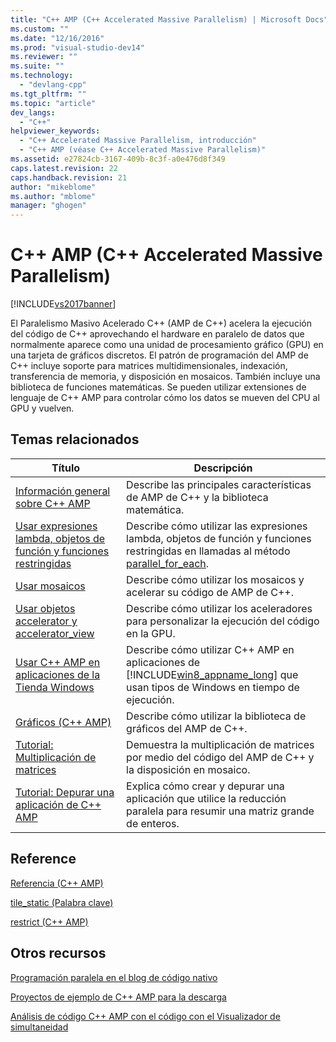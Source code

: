 ```yaml
---
title: "C++ AMP (C++ Accelerated Massive Parallelism) | Microsoft Docs"
ms.custom: ""
ms.date: "12/16/2016"
ms.prod: "visual-studio-dev14"
ms.reviewer: ""
ms.suite: ""
ms.technology: 
  - "devlang-cpp"
ms.tgt_pltfrm: ""
ms.topic: "article"
dev_langs: 
  - "C++"
helpviewer_keywords: 
  - "C++ Accelerated Massive Parallelism, introducción"
  - "C++ AMP (véase C++ Accelerated Massive Parallelism)"
ms.assetid: e27824cb-3167-409b-8c3f-a0e476d8f349
caps.latest.revision: 22
caps.handback.revision: 21
author: "mikeblome"
ms.author: "mblome"
manager: "ghogen"
---
```

# C++ AMP (C++ Accelerated Massive Parallelism)
[!INCLUDE[vs2017banner](../../assembler/inline/includes/vs2017banner.md)]

El Paralelismo Masivo Acelerado C\+\+ \(AMP de C\+\+\) acelera la ejecución del código de C\+\+ aprovechando el hardware en paralelo de datos que normalmente aparece como una unidad de procesamiento gráfico \(GPU\) en una tarjeta de gráficos discretos.  El patrón de programación del AMP de C\+\+ incluye soporte para matrices multidimensionales, indexación, transferencia de memoria, y disposición en mosaicos.  También incluye una biblioteca de funciones matemáticas.  Se pueden utilizar extensiones de lenguaje de C\+\+ AMP para controlar cómo los datos se mueven del CPU al GPU y vuelven.  
  
## Temas relacionados  
  
|Título|Descripción|  
|------------|-----------------|  
|[Información general sobre C\+\+ AMP](../../parallel/amp/cpp-amp-overview.md)|Describe las principales características de AMP de C\+\+ y la biblioteca matemática.|  
|[Usar expresiones lambda, objetos de función y funciones restringidas](../../parallel/amp/using-lambdas-function-objects-and-restricted-functions.md)|Describe cómo utilizar las expresiones lambda, objetos de función y funciones restringidas en llamadas al método [parallel\_for\_each](../Topic/parallel_for_each%20Function%20\(C++%20AMP\).md).|  
|[Usar mosaicos](../../parallel/amp/using-tiles.md)|Describe cómo utilizar los mosaicos y acelerar su código de AMP de C\+\+.|  
|[Usar objetos accelerator y accelerator\_view](../../parallel/amp/using-accelerator-and-accelerator-view-objects.md)|Describe cómo utilizar los aceleradores para personalizar la ejecución del código en la GPU.|  
|[Usar C\+\+ AMP en aplicaciones de la Tienda Windows](../../parallel/amp/using-cpp-amp-in-windows-store-apps.md)|Describe cómo utilizar C\+\+ AMP en aplicaciones de [!INCLUDE[win8_appname_long](../../build/includes/win8_appname_long_md.md)] que usan tipos de Windows en tiempo de ejecución.|  
|[Gráficos \(C\+\+ AMP\)](../../parallel/amp/graphics-cpp-amp.md)|Describe cómo utilizar la biblioteca de gráficos del AMP de C\+\+.|  
|[Tutorial: Multiplicación de matrices](../../parallel/amp/walkthrough-matrix-multiplication.md)|Demuestra la multiplicación de matrices por medio del código del AMP de C\+\+ y la disposición en mosaico.|  
|[Tutorial: Depurar una aplicación de C\+\+ AMP](../../parallel/amp/walkthrough-debugging-a-cpp-amp-application.md)|Explica cómo crear y depurar una aplicación que utilice la reducción paralela para resumir una matriz grande de enteros.|  
  
## Reference  
 [Referencia \(C\+\+ AMP\)](../../parallel/amp/reference/reference-cpp-amp.md)  
  
 [tile\_static \(Palabra clave\)](../../cpp/tile-static-keyword.md)  
  
 [restrict \(C\+\+ AMP\)](../../cpp/restrict-cpp-amp.md)  
  
## Otros recursos  
 [Programación paralela en el blog de código nativo](http://go.microsoft.com/fwlink/p/?LinkId=238472)  
  
 [Proyectos de ejemplo de C\+\+ AMP para la descarga](http://go.microsoft.com/fwlink/p/?LinkId=248508)  
  
 [Análisis de código C\+\+ AMP con el código con el Visualizador de simultaneidad](http://go.microsoft.com/fwlink/?LinkID=253987&clcid=0x409)